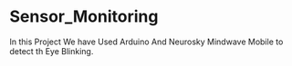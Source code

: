 # Sensor_Monitoring
In this Project We have Used Arduino And Neurosky Mindwave Mobile to detect
th Eye Blinking.
